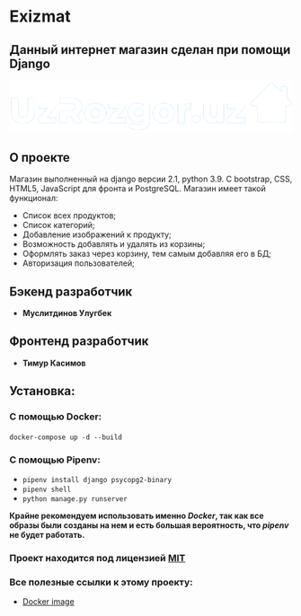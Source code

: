 # Exizmat

## Данный интернет магазин сделан при помощи Django
<img src="./static/img/logo.png" alt="Главная страница">

## О проекте

Магазин выполненный на django версии 2.1, python 3.9. С bootstrap, CSS, HTML5, JavaScript для фронта и PostgreSQL.
Магазин имеет такой функционал:

- Список всех продуктов;
- Список категорий;
- Добавление изображений к продукту;
- Возможность добавлять и удалять из корзины;
- Оформлять заказ через корзину, тем самым добавляя его в БД;
- Авторизация пользователей;

## Бэкенд разработчик

* **Муслитдинов Улугбек**

## Фронтенд разработчик

* **Тимур Касимов**

## Установка:
### С помощью Docker:

```docker-compose up -d --build```

### С помощью Pipenv:

* ```pipenv install django psycopg2-binary```
* ```pipenv shell```
* ```python manage.py runserver```

**Крайне рекомендуем использовать именно _Docker_, так как все образы были созданы на нем и есть большая вероятность, что _pipenv_ не будет работать.**

### Проект находится под лицензией [MIT](https://github.com/WEBGROUP-TUJ/Rozgor/blob/main/LICENSE)

### Все полезные ссылки к этому проекту:
* [Docker image](https://hub.docker.com/repository/docker/ulugbekus/rozgor)
